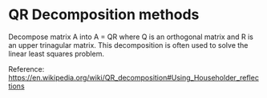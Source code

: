 # QR Decomposition methods

Decompose matrix A into A = QR where Q is an orthogonal matrix and R is an upper trinagular matrix. This decomposition is often used to solve the linear least squares problem.

Reference: https://en.wikipedia.org/wiki/QR_decomposition#Using_Householder_reflections

